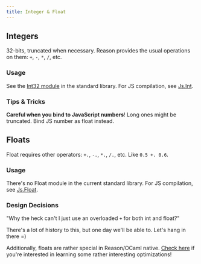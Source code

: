 ```yaml
---
title: Integer & Float
---
```


## Integers

32-bits, truncated when necessary. Reason provides the usual operations on them: `+`, `-`, `*`, `/`, etc.

### Usage

See the [Int32 module](/api/Int32.html) in the standard library. For JS compilation, see [Js.Int](https://bucklescript.github.io/bucklescript/api/Js.Int.html).

### Tips & Tricks

**Careful when you bind to JavaScript numbers**! Long ones might be truncated. Bind JS number as float instead.

## Floats

Float requires other operators: `+.`, `-.`, `*.`, `/.`, etc. Like `0.5 +. 0.6`.

### Usage

There's no Float module in the current standard library. For JS compilation, see [Js.Float](https://bucklescript.github.io/bucklescript/api/Js.Float.html).

### Design Decisions

"Why the heck can't I just use an overloaded `+` for both int and float?"

There's a lot of history to this, but one day we'll be able to. Let's hang in there =)

Additionally, floats are rather special in Reason/OCaml native. [Check here](http://www.lexifi.com/blog/unboxed-floats-ocaml) if you're interested in learning some rather interesting optimizations!

